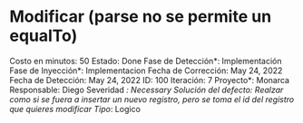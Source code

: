 # Modificar (parse no se permite un equalTo)

Costo en minutos: 50
Estado: Done
Fase de Detección*: Implementación
Fase de Inyección*: Implementacion
Fecha de Corrección: May 24, 2022
Fecha de Detección: May 24, 2022
ID: 100
Iteración: 7
Proyecto*: Monarca
Responsable: Diego
Severidad *: Necessary
Solución del defecto: Realzar como si se fuera a insertar un nuevo registro, pero se toma el id del registro que quieres modificar
Tipo*: Logico